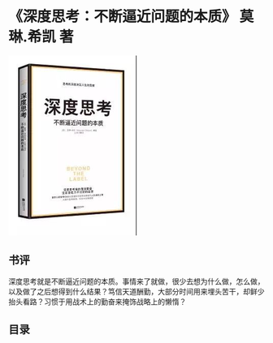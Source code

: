 # 《深度思考：不断逼近问题的本质》 莫琳.希凯 著
![](SHENDUSIKAO.jpg)
## 书评
深度思考就是不断逼近问题的本质。事情来了就做，很少去想为什么做，怎么做，以及做了之后想得到什么结果？笃信天道酬勤，大部分时间用来埋头苦干，却鲜少抬头看路？习惯于用战术上的勤奋来掩饰战略上的懒惰？
## 目录